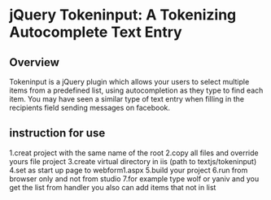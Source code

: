 jQuery Tokeninput: A Tokenizing Autocomplete Text Entry
=======================================================

Overview
--------
Tokeninput is a jQuery plugin which allows your users to select multiple items from a predefined list, using autocompletion as they type to find each item. You may have seen a similar type of text entry when filling in the recipients field sending messages on facebook.

instruction for use
-------------------

1.creat project with the same name of the root
2.copy all files and override yours file project
3.create virtual directory in iis (path to textjs/tokeninput)
4.set as start up page to webform1.aspx
5.build your project
6.run from browser only and not from studio
7.for example type wolf or yaniv and you get the list from handler you also can add items that not in list
